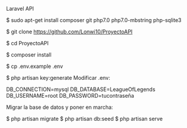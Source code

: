 Laravel API

$ sudo apt-get install composer git php7.0 php7.0-mbstring php-sqlite3

$ git clone https://github.com/Lonwi10/ProyectoAPI

$ cd ProyectoAPI

$ composer install

$ cp .env.example .env

$ php artisan key:generate
Modificar .env:

DB_CONNECTION=mysql
DB_DATABASE=LeagueOfLegends
DB_USERNAME=root
DB_PASSWORD=tucontraseña

Migrar la base de datos y poner en marcha:

$ php artisan migrate
$ php artisan db:seed
$ php artisan serve
